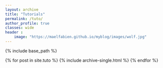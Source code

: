 ```yaml
---
layout: archive
title: "Tutorials"
permalink: /tuto/
author_profile: true
classes: wide
header :
    image: "https://maelfabien.github.io/myblog/images/wolf.jpg"
---
```


{% include base_path %}


{% for post in site.tuto %}
  {% include archive-single.html %}
{% endfor %}

